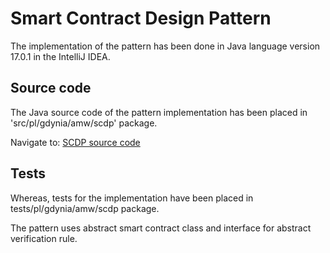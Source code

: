# Smart Contract Design Pattern

The implementation of the pattern has been done in Java language version 17.0.1 in the IntelliJ IDEA.

## Source code

The Java source code of the pattern implementation has been placed in 'src/pl/gdynia/amw/scdp' package.

Navigate to: [SCDP source code](https://github.com/drGorski/SmartContractDesignPattern/tree/master/src/pl/gdynia/amw/scdp)

## Tests

Whereas, tests for the implementation have been placed in tests/pl/gdynia/amw/scdp package.

The pattern uses abstract smart contract class and interface for abstract verification rule.


